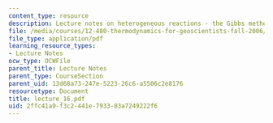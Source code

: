 ```yaml
---
content_type: resource
description: Lecture notes on heterogeneous reactions - the Gibbs method.
file: /media/courses/12-480-thermodynamics-for-geoscientists-fall-2006/2ffc41a9f3c2441e793383a7249222f6_lecture_16.pdf
file_type: application/pdf
learning_resource_types:
- Lecture Notes
ocw_type: OCWFile
parent_title: Lecture Notes
parent_type: CourseSection
parent_uid: 13d68a73-247e-5223-26c6-a5506c2e8176
resourcetype: Document
title: lecture_16.pdf
uid: 2ffc41a9-f3c2-441e-7933-83a7249222f6
---
```

